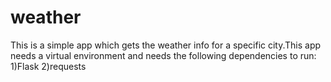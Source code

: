 # weather
This is a simple app which gets the weather info for a specific city.This app needs a virtual environment and needs the following dependencies to run:
1)Flask
2)requests
